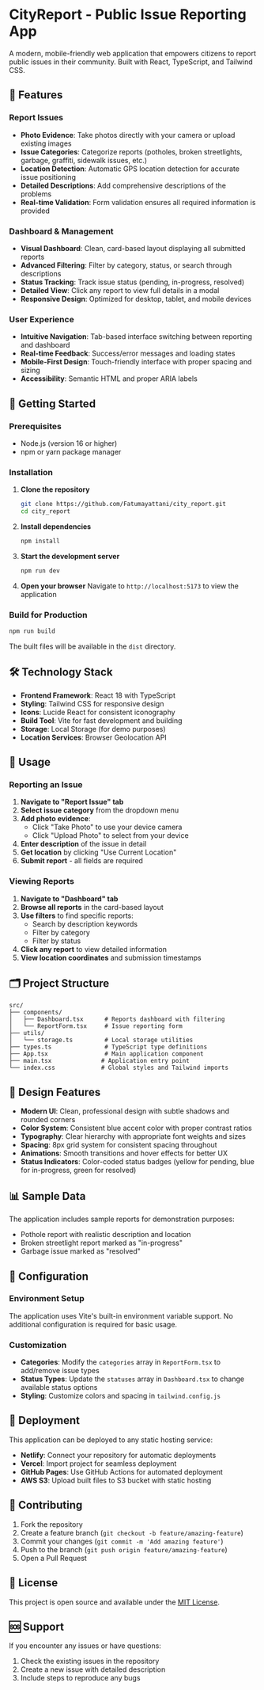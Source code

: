 # CityReport - Public Issue Reporting App

A modern, mobile-friendly web application that empowers citizens to report public issues in their community. Built with React, TypeScript, and Tailwind CSS.

## 🌟 Features

### Report Issues
- **Photo Evidence**: Take photos directly with your camera or upload existing images
- **Issue Categories**: Categorize reports (potholes, broken streetlights, garbage, graffiti, sidewalk issues, etc.)
- **Location Detection**: Automatic GPS location detection for accurate issue positioning
- **Detailed Descriptions**: Add comprehensive descriptions of the problems
- **Real-time Validation**: Form validation ensures all required information is provided

### Dashboard & Management
- **Visual Dashboard**: Clean, card-based layout displaying all submitted reports
- **Advanced Filtering**: Filter by category, status, or search through descriptions
- **Status Tracking**: Track issue status (pending, in-progress, resolved)
- **Detailed View**: Click any report to view full details in a modal
- **Responsive Design**: Optimized for desktop, tablet, and mobile devices

### User Experience
- **Intuitive Navigation**: Tab-based interface switching between reporting and dashboard
- **Real-time Feedback**: Success/error messages and loading states
- **Mobile-First Design**: Touch-friendly interface with proper spacing and sizing
- **Accessibility**: Semantic HTML and proper ARIA labels

## 🚀 Getting Started

### Prerequisites
- Node.js (version 16 or higher)
- npm or yarn package manager

### Installation

1. **Clone the repository**
   ```bash
   git clone https://github.com/Fatumayattani/city_report.git
   cd city_report
   ```

2. **Install dependencies**
   ```bash
   npm install
   ```

3. **Start the development server**
   ```bash
   npm run dev
   ```

4. **Open your browser**
   Navigate to `http://localhost:5173` to view the application

### Build for Production

```bash
npm run build
```

The built files will be available in the `dist` directory.

## 🛠️ Technology Stack

- **Frontend Framework**: React 18 with TypeScript
- **Styling**: Tailwind CSS for responsive design
- **Icons**: Lucide React for consistent iconography
- **Build Tool**: Vite for fast development and building
- **Storage**: Local Storage (for demo purposes)
- **Location Services**: Browser Geolocation API

## 📱 Usage

### Reporting an Issue

1. **Navigate to "Report Issue" tab**
2. **Select issue category** from the dropdown menu
3. **Add photo evidence**:
   - Click "Take Photo" to use your device camera
   - Click "Upload Photo" to select from your device
4. **Enter description** of the issue in detail
5. **Get location** by clicking "Use Current Location"
6. **Submit report** - all fields are required

### Viewing Reports

1. **Navigate to "Dashboard" tab**
2. **Browse all reports** in the card-based layout
3. **Use filters** to find specific reports:
   - Search by description keywords
   - Filter by category
   - Filter by status
4. **Click any report** to view detailed information
5. **View location coordinates** and submission timestamps

## 🗂️ Project Structure

```
src/
├── components/
│   ├── Dashboard.tsx      # Reports dashboard with filtering
│   └── ReportForm.tsx     # Issue reporting form
├── utils/
│   └── storage.ts         # Local storage utilities
├── types.ts               # TypeScript type definitions
├── App.tsx                # Main application component
├── main.tsx              # Application entry point
└── index.css             # Global styles and Tailwind imports
```

## 🎨 Design Features

- **Modern UI**: Clean, professional design with subtle shadows and rounded corners
- **Color System**: Consistent blue accent color with proper contrast ratios
- **Typography**: Clear hierarchy with appropriate font weights and sizes
- **Spacing**: 8px grid system for consistent spacing throughout
- **Animations**: Smooth transitions and hover effects for better UX
- **Status Indicators**: Color-coded status badges (yellow for pending, blue for in-progress, green for resolved)

## 📊 Sample Data

The application includes sample reports for demonstration purposes:
- Pothole report with realistic description and location
- Broken streetlight report marked as "in-progress"
- Garbage issue marked as "resolved"

## 🔧 Configuration

### Environment Setup
The application uses Vite's built-in environment variable support. No additional configuration is required for basic usage.

### Customization
- **Categories**: Modify the `categories` array in `ReportForm.tsx` to add/remove issue types
- **Status Types**: Update the `statuses` array in `Dashboard.tsx` to change available status options
- **Styling**: Customize colors and spacing in `tailwind.config.js`

## 🚀 Deployment

This application can be deployed to any static hosting service:

- **Netlify**: Connect your repository for automatic deployments
- **Vercel**: Import project for seamless deployment
- **GitHub Pages**: Use GitHub Actions for automated deployment
- **AWS S3**: Upload built files to S3 bucket with static hosting

## 🤝 Contributing

1. Fork the repository
2. Create a feature branch (`git checkout -b feature/amazing-feature`)
3. Commit your changes (`git commit -m 'Add amazing feature'`)
4. Push to the branch (`git push origin feature/amazing-feature`)
5. Open a Pull Request

## 📄 License

This project is open source and available under the [MIT License](LICENSE).

## 🆘 Support

If you encounter any issues or have questions:
1. Check the existing issues in the repository
2. Create a new issue with detailed description
3. Include steps to reproduce any bugs
